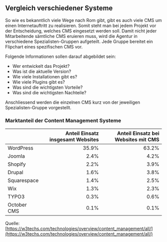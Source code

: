 
## Vergleich verschiedener Systeme
So wie es bekanntlich viele Wege nach Rom gibt, gibt es auch viele CMS um einen Internetauftritt zu realisieren. Somit steht man bei jedem Projekt vor der Entscheidung, welches CMS eingesetzt werden soll. Damit nicht jeder Mitarbeitende sämtliche CMS eruieren muss, wird die Agentur in verschiedene Spezialisten-Gruppen aufgeteilt. Jede Gruppe bereitet ein Flipchart eines spezifischen CMS vor.

Folgende Informationen sollen darauf abgebildet sein:

* Wer entwickelt das Projekt?
* Was ist die aktuelle Version?
* Wie viele Installationen gibt es?
* Wie viele Plugins gibt es?
* Was sind die wichtigsten Vorteile?
* Was sind die wichtigsten Nachteile?

Anschliessend werden die einzelnen CMS kurz von der jeweiligen Spezialisten-Gruppe vorgestellt.

### Marktanteil der Content Management Systeme

|             | Anteil Einsatz insgesamt Websites | Anteil Einsatz bei Websites mit CMS |
|-------------|---------------------------------:|------------------------------------:|
| WordPress   |                           35.9%  |                        63.2%        |
| Joomla      |                            2.4%  |                         4.2%        |
| Shopify     |                            2.2%  |                         3.9%        |
| Drupal      |                            1.6%  |                         3.8%        |
| Squarespace |                            1.4%  |                         2.5%        |
| Wix         |                            1.3%  |                         2.3%        |
| TYPO3       |                            0.3%  |                         0.6%        |
| October CMS |                            0.1%  |                         0.1%        |


Quelle: [https://w3techs.com/technologies/overview/content_management/all/](https://w3techs.com/technologies/overview/content_management/all/)